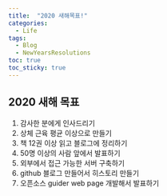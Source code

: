 ```yaml
---
title:  "2020 새해목표!"
categories:
  - Life
tags:
  - Blog
  - NewYearsResolutions
toc: true
toc_sticky: true  
---
```


## 2020 새해 목표
1. 감사한 분에게 인사드리기
2. 상체 근육 평균 이상으로 만들기
3. 책 12권 이상 읽고 블로그에 정리하기
4. 50명 이상의 사람 앞에서 발표하기
5. 외부에서 접근 가능한 서버 구축하기
6. github 블로그 만들어서 히스토리 만들기
7. 오픈소스 guider web page 개발해서 발표하기
